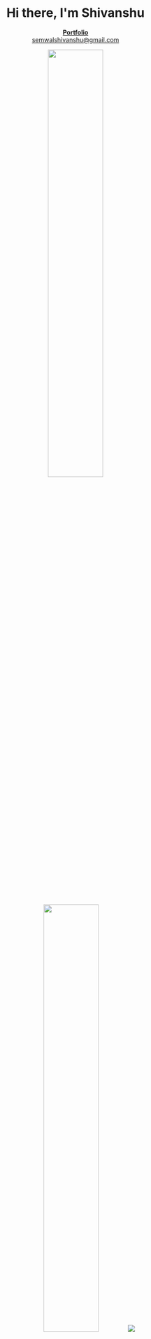 <h1 align="center">
Hi there, I'm Shivanshu
</h1>

<p align="center">
  <b><a href="https://shivanshu-semwal.github.io">Portfolio</a> <br></b>
  <a href="mailto:semwalshivanshu@gmail.com">semwalshivanshu@gmail.com</a>
</p>

<p align="center">
  <img height="50%" width="auto" src ="https://github-readme-stats.vercel.app/api?username=shivanshu-semwal&show_icons=true&count_private=true&theme=darcula&hide_border=true&hide=issues,contribs&bg_color=00000000">
  <img height="50%" width="auto" src ="https://github-readme-stats.vercel.app/api/top-langs/?username=shivanshu-semwal&layout=compact&hide_border=true&theme=darcula&bg_color=00000000&langs_count=6&hide=jupyter%20notebook,tex,css,php">
  <img src ="https://github-readme-streak-stats.herokuapp.com?user=shivanshu-semwal&theme=darcula&hide_border=true&background=FFFFFF00">
  <br>
</p>
